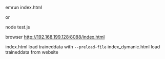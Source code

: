 emrun index.html

or

node test.js 

browser http://192.168.199.128:8088/index.html


index.html load traineddata with `--preload-file`
index_dymanic.html load traineddata from website